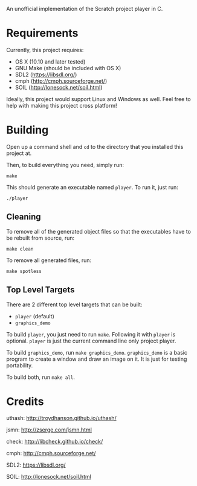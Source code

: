 An unofficial implementation of the Scratch project player in C.

# Requirements

Currently, this project requires:

* OS X (10.10 and later tested)
* GNU Make (should be included with OS X)
* SDL2 (https://libsdl.org/)
* cmph (http://cmph.sourceforge.net/)
* SOIL (http://lonesock.net/soil.html)

Ideally, this project would support Linux and Windows as well. Feel free to help with making this project cross platform!

# Building

Open up a command shell and  `cd` to the directory that you installed this project at.

Then, to build everything you need, simply run:
```
make
```

This should generate an executable named `player`. To run it, just run:
```
./player
```

## Cleaning

To remove all of the generated object files so that the executables have to be rebuilt from source, run:
```
make clean
```

To remove all generated files, run:
```
make spotless
```

## Top Level Targets

There are 2 different top level targets that can be built:

* `player` (default)
* `graphics_demo`

To build `player`, you just need to run `make`. Following it with `player` is optional. `player` is just the current command line only project player.

To build `graphics_demo`, run `make graphics_demo`. `graphics_demo` is a basic program to create a window and draw an image on it. It is just for testing portability.

To build both, run `make all`.

# Credits

uthash: http://troydhanson.github.io/uthash/

jsmn: http://zserge.com/jsmn.html

check: http://libcheck.github.io/check/

cmph: http://cmph.sourceforge.net/

SDL2: https://libsdl.org/

SOIL: http://lonesock.net/soil.html
